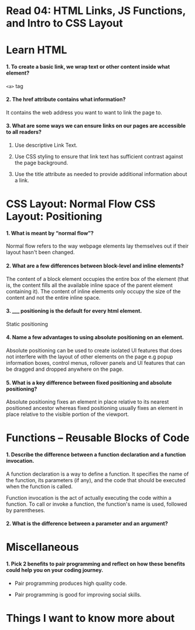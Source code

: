 # Read 04: HTML Links, JS Functions, and Intro to CSS Layout

# Learn HTML

#### 1. To create a basic link, we wrap text or other content inside what element?

`<a>` tag

#### 2. The href attribute contains what information?

It contains the web address you want to want to link the page to.
    
#### 3. What are some ways we can ensure links on our pages are accessible to all readers?

1. Use descriptive Link Text.

2. Use CSS styling to ensure that link text has sufficient contrast against the page background.

3. Use the title attribute as needed to provide additional information about a link. 


# CSS Layout: Normal Flow CSS Layout: Positioning

#### 1. What is meant by “normal flow”?

Normal flow refers to the way webpage elements lay themselves out if their layout hasn't been changed.

#### 2. What are a few differences between block-level and inline elements?

The content of a block element occupies the entire box of the element (that is, the content fills all the available inline space of the parent element containing it). The content of inline elements only occupy the size of the content and not the entire inline space. 

#### 3. ___ positioning is the default for every html element.

Static positioning

#### 4. Name a few advantages to using absolute positioning on an element.

Absolute positioning can be used to create isolated UI features that does not interfere with the layout of other elements on the page e.g popup information boxes, control menus, rollover panels and UI features that can be dragged and dropped anywhere on the page.

#### 5. What is a key difference between fixed positioning and absolute positioning?

Absolute positioning fixes an element in place relative to its nearest positioned ancestor whereas fixed positioning usually fixes an element in place relative to the visible portion of the viewport.

# Functions – Reusable Blocks of Code

#### 1. Describe the difference between a function declaration and a function invocation.

A function declaration is a way to define a function. It specifies the name of the function, its parameters (if any), and the code that should be executed when the function is called.

Function invocation is the act of actually executing the code within a function. To call or invoke a function, the function's name is used, followed by parentheses.

#### 2. What is the difference between a parameter and an argument?

# Miscellaneous

#### 1. Pick 2 benefits to pair programming and reflect on how these benefits could help you on your coding journey.

- Pair programming produces high quality code.

- Pair programming is good for improving social skills. 

# Things I want to know more about
